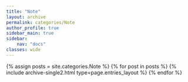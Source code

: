 ```yaml
---
title: "Note"
layout: archive
permalink: categories/Note
author_profile: true
sidebar_main: true
sidebar:
    nav: "docs"
classes: wide
---
```


{% assign posts = site.categories.Note %}
{% for post in posts %} {% include archive-single2.html type=page.entries_layout %} {% endfor %}